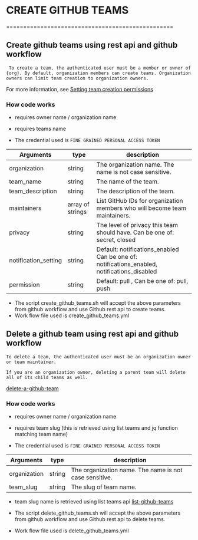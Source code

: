 # CREATE GITHUB TEAMS
=================================================

## Create github teams using rest api and github workflow

```
 To create a team, the authenticated user must be a member or owner of {org}. By default, organization members can create teams. Organization owners can limit team creation to organization owners. 
```

For more information, see [Setting team creation permissions](https://docs.github.com/en/rest/teams/teams?apiVersion=2022-11-28#create-a-team)

### How code works
* requires owner name / organization name
* requires teams name

* The credential used is ```FINE GRAINED PERSONAL ACCESS TOKEN```

|Arguments | type|description|
|----------|-----|-----------|
| organization | string| The organization name. The name is not case sensitive.|
| team_name  | string |The name of the team.|
| team_description| string | The description of the team.|
| maintainers | array of strings | List GitHub IDs for organization members who will become team maintainers.|
| privacy | string | The level of privacy this team should have. Can be one of: secret, closed |
| notification_setting | string | Default: notifications_enabled Can be one of: notifications_enabled, notifications_disabled |
| permission | string | Default: pull , Can be one of: pull, push |

 * The script create_github_teams.sh will accept the above parameters from github workflow and use Github rest api to create teams.
 * Work flow file used is create_github_teams.yml


## Delete a github team using rest api and github workflow

```
To delete a team, the authenticated user must be an organization owner or team maintainer.

If you are an organization owner, deleting a parent team will delete all of its child teams as well.
```
[delete-a-github-team](https://docs.github.com/en/rest/teams/teams?apiVersion=2022-11-28#delete-a-team)

### How code works
* requires owner name / organization name
* requires team slug (this is retrieved using list teams and jq function matching team name)

* The credential used is ```FINE GRAINED PERSONAL ACCESS TOKEN```

|Arguments | type|description|
|----------|-----|-----------|
| organization | string| The organization name. The name is not case sensitive.|
| team_slug  | string |The slug of team name.|

* team slug name is retrieved using list teams api  [list-github-teams](https://docs.github.com/en/rest/teams/teams?apiVersion=2022-11-28#list-teams)

 * The script delete_github_teams.sh will accept the above parameters from github workflow and use Github rest api to delete teams.
 * Work flow file used is delete_github_teams.yml